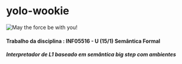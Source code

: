 # yolo-wookie

![May the force be with you!](http://www.thecoolector.com/wp-content/uploads/2013/07/wookie-car.jpg)

#### Trabalho da disciplina : INF05516 - U (15/1) Semântica Formal
##### Interpretador de L1 baseado em semântica *big step* com ambientes
